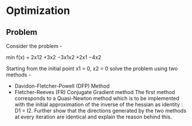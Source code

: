 # Optimization


## Problem
  Consider the problem - 

  min f(x) = 2x12 +3x2 −3x1x2 +2x1 −4x2

Starting from the initial point x1 = 0, x2 = 0 solve the problem using two methods - 
  * Davidon-Fletcher-Powell (DFP) Method
  * Fletcher-Reeves (FR) Conjugate Gradient method
  The first method corresponds to a Quasi-Newton method which is to be implemented with the initial approximation of the inverse of the hessian as identity : D1 = I2.
  Further show that the directions generated by the two methods at every iteration are identical and explain the reason behind this.
 
